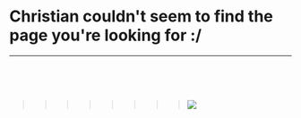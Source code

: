# Christian couldn't seem to find the page you're looking for :/
------------------------------------------------------------------------------

</br>

</br>

</br>

>>>>>>>> ![](https://media.tenor.com/xXl1P1HlpocAAAAC/christian-cage-aew.gif) 
